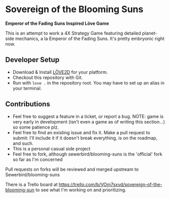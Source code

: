# Sovereign of the Blooming Suns
**Emperor of the Fading Suns Inspired Löve Game**

This is an attempt to work a 4X Strategy Game featuring detailed planet-side mechanics, a la Emperor of the Fading Suns. It's pretty embryonic right now.

## Developer Setup

- Download & Install [LÖVE2D](https://love2d.org/) for your platform.
- Checkout this repository with Git.
- Run with `love .` in the repository root. You may have to set up an alias in your terminal.

## Contributions

- Feel free to suggest a feature in a ticket, or report a bug. NOTE: game is very early in development (isn't even a game as of writing this section...) so some patience plz.
- Feel free to find an existing issue and fix it. Make a pull request to submit: I'll include it if it doesn't break everything, is on the roadmap, and such.
- This is a personal casual side project
- Feel free to fork, although sewerbird/blooming-suns is the 'official' fork so far as I'm concerned

Pull requests on forks will be reviewed and merged upstream to Sewerbird/blooming-suns

There is a Trello board at https://trello.com/b/VOm7sxvd/sovereign-of-the-blooming-sun to see what I'm working on and prioritizing.
